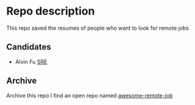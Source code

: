 # Repo description

This repo saved the resumes of people who want to look for remote jobs

## Candidates

* Alvin Fu [SRE](./resumes/Alvin%20Fu.md)

## Archive

Archive this repo I find an open repo named [awesome-remote-job](https://github.com/lukasz-madon/awesome-remote-job)
